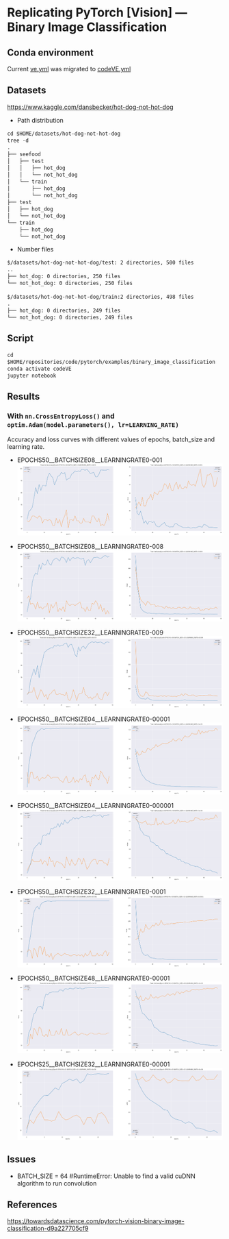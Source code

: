# Replicating PyTorch [Vision] — Binary Image Classification

## Conda environment 
Current [ve.yml](../../conda-virtual-environment/ve.yml) was migrated to [codeVE.yml](../../../conda/create-virtual-environments/codeVE.yml)

## Datasets
https://www.kaggle.com/dansbecker/hot-dog-not-hot-dog

* Path distribution 
```
cd $HOME/datasets/hot-dog-not-hot-dog
tree -d
.
├── seefood
│   ├── test
│   │   ├── hot_dog
│   │   └── not_hot_dog
│   └── train
│       ├── hot_dog
│       └── not_hot_dog
├── test
│   ├── hot_dog
│   └── not_hot_dog
└── train
    ├── hot_dog
    └── not_hot_dog
```

* Number files 
```
$/datasets/hot-dog-not-hot-dog/test: 2 directories, 500 files
..
├── hot_dog: 0 directories, 250 files
└── not_hot_dog: 0 directories, 250 files

$/datasets/hot-dog-not-hot-dog/train:2 directories, 498 files
.
├── hot_dog: 0 directories, 249 files
└── not_hot_dog: 0 directories, 249 files
```



## Script 
```
cd $HOME/repositories/code/pytorch/examples/binary_image_classification
conda activate codeVE
jupyter notebook
```

## Results

### With `nn.CrossEntropyLoss()` and `optim.Adam(model.parameters(), lr=LEARNING_RATE)`
Accuracy and loss curves with different values of epochs, batch_size and learning rate.

* EPOCHS50__BATCHSIZE08__LEARNINGRATE0-001
![image](results/EPOCHS50__BATCHSIZE08__LEARNINGRATE0-001.png)

* EPOCHS50__BATCHSIZE08__LEARNINGRATE0-008
![image](results/EPOCHS50__BATCHSIZE08__LEARNINGRATE0-008.png)

* EPOCHS50__BATCHSIZE32__LEARNINGRATE0-009
![image](results/EPOCHS50__BATCHSIZE32__LEARNINGRATE0-009.png)

* EPOCHS50__BATCHSIZE04__LEARNINGRATE0-00001
![image](results/EPOCHS50__BATCHSIZE04__LEARNINGRATE0-00001.png)

* EPOCHS50__BATCHSIZE04__LEARNINGRATE0-000001
![image](results/EPOCHS50__BATCHSIZE04__LEARNINGRATE0-000001.png)

* EPOCHS50__BATCHSIZE32__LEARNINGRATE0-0001
![image](results/EPOCHS50__BATCHSIZE32__LEARNINGRATE0-0001.png)

* EPOCHS50__BATCHSIZE48__LEARNINGRATE0-00001
![image](results/EPOCHS50__BATCHSIZE48__LEARNINGRATE0-00001.png)

* EPOCHS25__BATCHSIZE32__LEARNINGRATE0-00001
![image](results/EPOCHS25__BATCHSIZE32__LEARNINGRATE0-000005.png)

## Issues
* BATCH_SIZE = 64 #RuntimeError: Unable to find a valid cuDNN algorithm to run convolution

## References
https://towardsdatascience.com/pytorch-vision-binary-image-classification-d9a227705cf9 
